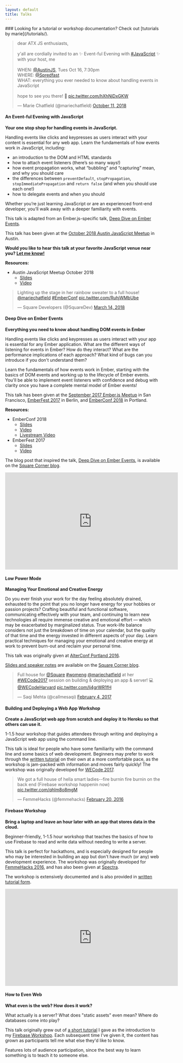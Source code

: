 ```yaml
---
layout: default
title: Talks
---
```


<div class="content__section" markdown="block">
### Looking for a tutorial or workshop documentation? Check out [tutorials by marie](/tutorials/).
</div>

<div id="javascript-events" class="content__section">
  <div class="content__section__media content__section__media--small">
    <blockquote class="twitter-tweet" data-lang="en"><p lang="en" dir="ltr">dear ATX JS enthusiasts,<br><br>y&#39;all are cordially invited to an ✨ Event-ful Evening with <a href="https://twitter.com/hashtag/JavaScript?src=hash&amp;ref_src=twsrc%5Etfw">#JavaScript</a> ✨ with your host, me<br><br>WHEN: <a href="https://twitter.com/AustinJS?ref_src=twsrc%5Etfw">@AustinJS</a>, Tues Oct 16, 7:30pm<br>WHERE: <a href="https://twitter.com/Spredfast?ref_src=twsrc%5Etfw">@Spredfast</a><br>WHAT: everything you ever needed to know about handling events in JavaScript<br><br>hope to see you there! 🎉 <a href="https://t.co/hXhNjDxGKW">pic.twitter.com/hXhNjDxGKW</a></p>&mdash; Marie Chatfield (@mariechatfield) <a href="https://twitter.com/mariechatfield/status/1050427666845892608?ref_src=twsrc%5Etfw">October 11, 2018</a></blockquote>
  </div>

  <div class="content__section__text content__section__text--align-title" markdown="block">

#### An Event-ful Evening with JavaScript

__Your one stop shop for handling events in JavaScript.__

Handling events like clicks and keypresses as users interact with your content is essential for any web app. Learn the fundamentals of how events work in JavaScript, including:

- an introduction to the DOM and HTML standards
- how to attach event listeners (there’s so many ways!)
- how event propagation works, what “bubbling” and “capturing” mean, and why you should care
- the differences between `preventDefault`, `stopPropagation`, `stopImmediatePropagation` and `return false` (and when you should use each one!)
- how to delegate events and when you should

Whether you’re just learning JavaScript or are an experienced front-end developer, you’ll walk away with a deeper familiarity with events.

This talk is adapted from an Ember.js-specific talk, [Deep Dive on Ember Events](#ember-events).

This talk has been given at the [October 2018 Austin JavaScript Meetup](https://austinjavascript.com/posts/meetups/2018/10/16/) in Austin.

__Would you like to hear this talk at your favorite JavaScript venue near you? [Let me know!](/contact)__

  __Resources:__

  + Austin JavaScript Meetup October 2018
    - [Slides](https://drive.google.com/file/d/1g1Y_rIaV0dtSIJwLam-tlbtAR3Vp2Ovo/view?usp=sharing)
    - [Video](https://youtu.be/7fEVFgWGnCE?t=270)
  </div>
</div>

<div id="ember-events" class="content__section">
  <div class="content__section__media content__section__media--small">
    <blockquote class="twitter-tweet" data-conversation="none" data-lang="en"><p lang="en" dir="ltr">Lighting up the stage in her rainbow sweater to a full house! <a href="https://twitter.com/mariechatfield?ref_src=twsrc%5Etfw">@mariechatfield</a> <a href="https://twitter.com/hashtag/EmberConf?src=hash&amp;ref_src=twsrc%5Etfw">#EmberConf</a> <a href="https://t.co/RuhjWMbUbe">pic.twitter.com/RuhjWMbUbe</a></p>&mdash; Square Developers (@SquareDev) <a href="https://twitter.com/SquareDev/status/974024065324216320?ref_src=twsrc%5Etfw">March 14, 2018</a></blockquote>
  </div>

  <div class="content__section__text content__section__text--align-title" markdown="block">

#### Deep Dive on Ember Events

__Everything you need to know about handling DOM events in Ember__

Handling events like clicks and keypresses as users interact with your app is essential for any Ember application. What are the different ways of listening for events in Ember? How do they interact? What are the performance implications of each approach? What kind of bugs can you introduce if you don't understand them?

Learn the fundamentals of how events work in Ember, starting with the basics of DOM events and working up to the lifecycle of Ember events. You'll be able to implement event listeners with confidence and debug with clarity once you have a complete mental model of Ember events!

This talk has been given at the [September 2017 Ember.js Meetup](https://www.meetup.com/Ember-SF/events/237198122/) in San Francisco, [EmberFest 2017](https://emberfest.eu) in Berlin, and [EmberConf 2018](https://emberconf.com/) in Portland.

__Resources:__

+ EmberConf 2018
  - [Slides](https://drive.google.com/open?id=1tI4_GJesVIiH1QXsHtjyT6NAyt0kip47)
  - [Video](https://youtu.be/G9hXjjHFJVs)
  - [Livestream Video](https://www.youtube.com/watch?time_continue=14451&v=bt9MRkf5Mus)
+ EmberFest 2017
  - [Slides](https://drive.google.com/open?id=0B6Gxc6eHorNkcndnelZEb2h4YlU)
  - [Video](https://pusher.com/sessions/meetup/emberfest/deep-dive-on-ember-events)

The blog post that inspired the talk, [Deep Dive on Ember Events](https://medium.com/square-corner-blog/deep-dive-on-ember-events-cf684fd3b808), is available on the [Square Corner blog](https://medium.com/square-corner-blog).
  </div>
</div>

<div id="low-power-mode" class="content__section">
  <div class="content__section__media">
    <div class="video-container">
      <iframe width="560" height="315" src="https://www.youtube.com/embed/cFYsKX83gis" frameborder="0" allowfullscreen></iframe>
    </div>
  </div>
  <div class="content__section__text content__section__text--align-title" markdown="block">

#### Low Power Mode

__Managing Your Emotional and Creative Energy__

Do you ever finish your work for the day feeling absolutely drained, exhausted to the point that you no longer have energy for your hobbies or passion projects? Crafting beautiful and functional software, communicating effectively with your team, and continuing to learn new technologies all require immense creative and emotional effort — which may be exacerbated by marginalized status. True work-life balance considers not just the breakdown of time on your calendar, but the quality of that time and the energy invested in different aspects of your day. Learn practical techniques for managing your emotional and creative energy at work to prevent burn-out and reclaim your personal time.

This talk was originally given at [AlterConf Portland 2016](https://www.alterconf.com/conferences/portland-or-2016).

[Slides and speaker notes](https://medium.com/square-corner-blog/low-power-mode-managing-your-emotional-and-creative-energy-3ce6faad74a8#.hfr89hph4) are available on the [Square Corner blog](https://medium.com/square-corner-blog).

  </div>
</div>

<div id="deploy-workshop" class="content__section">
  <div class="content__section__media content__section__media--small">
    <blockquote class="twitter-tweet" data-lang="en"><p lang="en" dir="ltr">Full house for <a href="https://twitter.com/Square">@Square</a> <a href="https://twitter.com/hashtag/womeng?src=hash">#womeng</a> <a href="https://twitter.com/mariechatfield">@mariechatfield</a> at her <a href="https://twitter.com/hashtag/WECode2017?src=hash">#WECode2017</a> session on building &amp; deploying an app &amp; server! 💻 <a href="https://twitter.com/WECodeHarvard">@WECodeHarvard</a> <a href="https://t.co/lj4grWR1fH">pic.twitter.com/lj4grWR1fH</a></p>&mdash; Saqi Mehta (@callmesaqi) <a href="https://twitter.com/callmesaqi/status/827911586257965057">February 4, 2017</a></blockquote>
  </div>
  <div class="content__section__text" markdown="block">

#### Building and Deploying a Web App Workshop

__Create a JavaScript web app from scratch and deploy it to Heroku so that others can use it.__

1-1.5 hour workshop that guides attendees through writing and deploying a JavaScript web app using the command line.

This talk is ideal for people who have some familiarity with the command line and some basics of web development. Beginners may prefer to work through the [written tutorial](/tutorials/web-app/) on their own at a more comfortable pace, as the workshop is jam-packed with information and moves fairly quickly! The workshop was originally developed for [WECode 2017](http://www.wecodeharvard.com/).

</div>
</div>

<div id="firebase-workshop" class="content__section">
  <div class="content__section__media content__section__media--small">
    <blockquote class="twitter-tweet" data-lang="en"><p lang="en" dir="ltr">We got a full house of hella smart ladies--fire burnin fire burnin on the back end (Firebase workshop happenin now) <a href="https://t.co/qhlm8o8mgM">pic.twitter.com/qhlm8o8mgM</a></p>&mdash; FemmeHacks (@femmehacks) <a href="https://twitter.com/femmehacks/status/700857363268505600">February 20, 2016</a></blockquote>
  </div>
  <div class="content__section__text" markdown="block">

#### Firebase Workshop

__Bring a laptop and leave an hour later with an app that stores data in the cloud.__

Beginner-friendly, 1-1.5 hour workshop that teaches the basics of how to use Firebase to read and write data without needing to write a server.

This talk is perfect for hackathons, and is especially designed for people who may be interested in building an app but don't have much (or any) web development experience. The workshop was originally developed for [FemmeHacks 2016](http://femmehacks.io/), and has also been given at [Spectra](http://sospectra.com/).

The workshop is extensively documented and is also provided in [written tutorial form](/tutorials/firebase/).

  </div>
</div>

<div id="how-to-even-web" class="content__section">
  <div class="content__section__media">
    <div class="video-container">
      <iframe width="560" height="315" src="https://www.youtube.com/embed/you6h281qsY" frameborder="0" allowfullscreen></iframe>
    </div>
  </div>
  <div class="content__section__text content__section__text--align-title" markdown="block">

#### How to Even Web

__What even is the web? How does it work?__

What actually is a server? What does "static assets" even mean? Where do databases come into play?

This talk originally grew out of [a short tutorial](/tutorials/explanations/backend.html) I gave as the introduction to my [Firebase Workshop](#firebase-workshop). Each subsequent time I've given it, the content has grown as participants tell me what else they'd like to know.

Features lots of audience participation, since the best way to learn something is to teach it to someone else.

  </div>
</div>

<script async src="//platform.twitter.com/widgets.js" charset="utf-8"></script>
